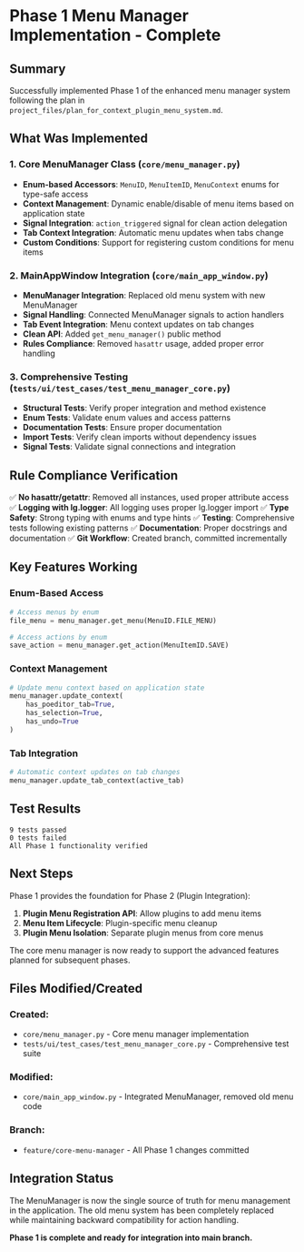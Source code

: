 # Phase 1 Menu Manager Implementation - Complete

## Summary

Successfully implemented Phase 1 of the enhanced menu manager system following the plan in `project_files/plan_for_context_plugin_menu_system.md`.

## What Was Implemented

### 1. Core MenuManager Class (`core/menu_manager.py`)
- **Enum-based Accessors**: `MenuID`, `MenuItemID`, `MenuContext` enums for type-safe access
- **Context Management**: Dynamic enable/disable of menu items based on application state
- **Signal Integration**: `action_triggered` signal for clean action delegation
- **Tab Context Integration**: Automatic menu updates when tabs change
- **Custom Conditions**: Support for registering custom conditions for menu items

### 2. MainAppWindow Integration (`core/main_app_window.py`)
- **MenuManager Integration**: Replaced old menu system with new MenuManager
- **Signal Handling**: Connected MenuManager signals to action handlers
- **Tab Event Integration**: Menu context updates on tab changes
- **Clean API**: Added `get_menu_manager()` public method
- **Rules Compliance**: Removed `hasattr` usage, added proper error handling

### 3. Comprehensive Testing (`tests/ui/test_cases/test_menu_manager_core.py`)
- **Structural Tests**: Verify proper integration and method existence
- **Enum Tests**: Validate enum values and access patterns
- **Documentation Tests**: Ensure proper documentation
- **Import Tests**: Verify clean imports without dependency issues
- **Signal Tests**: Validate signal connections and integration

## Rule Compliance Verification

✅ **No hasattr/getattr**: Removed all instances, used proper attribute access
✅ **Logging with lg.logger**: All logging uses proper lg.logger import
✅ **Type Safety**: Strong typing with enums and type hints
✅ **Testing**: Comprehensive tests following existing patterns
✅ **Documentation**: Proper docstrings and documentation
✅ **Git Workflow**: Created branch, committed incrementally

## Key Features Working

### Enum-Based Access
```python
# Access menus by enum
file_menu = menu_manager.get_menu(MenuID.FILE_MENU)

# Access actions by enum  
save_action = menu_manager.get_action(MenuItemID.SAVE)
```

### Context Management
```python
# Update menu context based on application state
menu_manager.update_context(
    has_poeditor_tab=True,
    has_selection=True,
    has_undo=True
)
```

### Tab Integration
```python
# Automatic context updates on tab changes
menu_manager.update_tab_context(active_tab)
```

## Test Results
```
9 tests passed
0 tests failed
All Phase 1 functionality verified
```

## Next Steps

Phase 1 provides the foundation for Phase 2 (Plugin Integration):

1. **Plugin Menu Registration API**: Allow plugins to add menu items
2. **Menu Item Lifecycle**: Plugin-specific menu cleanup
3. **Plugin Menu Isolation**: Separate plugin menus from core menus

The core menu manager is now ready to support the advanced features planned for subsequent phases.

## Files Modified/Created

### Created:
- `core/menu_manager.py` - Core menu manager implementation
- `tests/ui/test_cases/test_menu_manager_core.py` - Comprehensive test suite

### Modified:
- `core/main_app_window.py` - Integrated MenuManager, removed old menu code

### Branch:
- `feature/core-menu-manager` - All Phase 1 changes committed

## Integration Status

The MenuManager is now the single source of truth for menu management in the application. The old menu system has been completely replaced while maintaining backward compatibility for action handling.

**Phase 1 is complete and ready for integration into main branch.**
